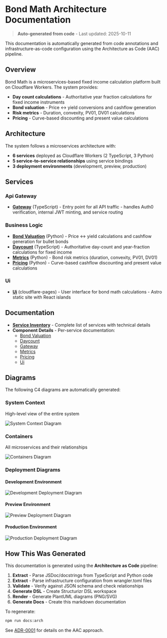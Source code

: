 # Bond Math Architecture Documentation

> **Auto-generated from code** - Last updated: 2025-10-11

This documentation is automatically generated from code annotations and
infrastructure-as-code configuration using the Architecture as Code (AAC)
pipeline.

## Overview

Bond Math is a microservices-based fixed income calculation platform built on
Cloudflare Workers. The system provides:

- **Day count calculations** - Authoritative year fraction calculations for
  fixed income instruments
- **Bond valuation** - Price ↔ yield conversions and cashflow generation
- **Risk metrics** - Duration, convexity, PV01, DV01 calculations
- **Pricing** - Curve-based discounting and present value calculations

## Architecture

The system follows a microservices architecture with:

- **6 services** deployed as Cloudflare Workers (2 TypeScript, 3 Python)
- **5 service-to-service relationships** using service bindings
- **3 deployment environments** (development, preview, production)

## Services

### Api Gateway

- **[Gateway](./components/gateway.md)** (TypeScript) - Entry point for all API
  traffic - handles Auth0 verification, internal JWT minting, and service
  routing

### Business Logic

- **[Bond Valuation](./components/bond-valuation.md)** (Python) - Price ↔ yield
  calculations and cashflow generation for bullet bonds
- **[Daycount](./components/daycount.md)** (TypeScript) - Authoritative
  day-count and year-fraction calculations for fixed income
- **[Metrics](./components/metrics.md)** (Python) - Bond risk metrics (duration,
  convexity, PV01, DV01)
- **[Pricing](./components/pricing.md)** (Python) - Curve-based cashflow
  discounting and present value calculations

### Ui

- **[Ui](./components/ui.md)** (cloudflare-pages) - User interface for bond math
  calculations - Astro static site with React islands

## Documentation

- **[Service Inventory](./services.md)** - Complete list of services with
  technical details
- **Component Details** - Per-service documentation:
  - [Bond Valuation](./components/bond-valuation.md)
  - [Daycount](./components/daycount.md)
  - [Gateway](./components/gateway.md)
  - [Metrics](./components/metrics.md)
  - [Pricing](./components/pricing.md)
  - [Ui](./components/ui.md)

## Diagrams

The following C4 diagrams are automatically generated:

### System Context

High-level view of the entire system

![System Context Diagram](../diagrams/structurizr-SystemContext.png)

### Containers

All microservices and their relationships

![Containers Diagram](../diagrams/structurizr-Containers.png)

### Deployment Diagrams

#### Development Environment

![Development Deployment Diagram](../diagrams/structurizr-Deployment_development.png)

#### Preview Environment

![Preview Deployment Diagram](../diagrams/structurizr-Deployment_preview.png)

#### Production Environment

![Production Deployment Diagram](../diagrams/structurizr-Deployment_production.png)

## How This Was Generated

This documentation is generated using the **Architecture as Code** pipeline:

1. **Extract** - Parse JSDoc/docstrings from TypeScript and Python code
2. **Extract** - Parse infrastructure configuration from wrangler.toml files
3. **Validate** - Verify against JSON schema and check relationships
4. **Generate DSL** - Create Structurizr DSL workspace
5. **Render** - Generate PlantUML diagrams (PNG/SVG)
6. **Generate Docs** - Create this markdown documentation

To regenerate:

```bash
npm run docs:arch
```

See [ADR-0001](../../adr/0001-architecture-as-code.md) for details on the AAC
approach.
